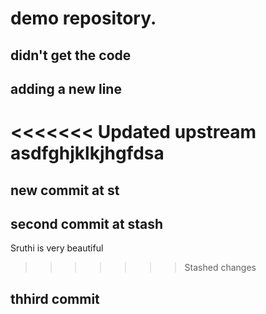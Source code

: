 # demo repository.



## didn't get the code
## adding a new line
<<<<<<< Updated upstream
asdfghjklkjhgfdsa
=======
## new commit at st
## second commit at stash
Sruthi is very beautiful
>>>>>>> Stashed changes
## thhird commit